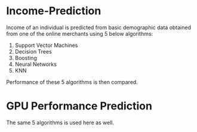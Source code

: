 # Income-Prediction

Income of an individual is predicted from basic demographic data obtained from one of the online merchants using 5 below algorithms:
1. Support Vector Machines
2. Decision Trees
3. Boosting
4. Neural Networks
5. KNN

Performance of these 5 algorithms is then compared.

# GPU Performance Prediction

The same 5 algorithms is used here as well.
